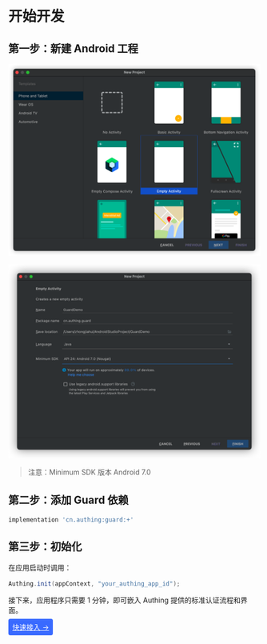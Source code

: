

# 开始开发

<LastUpdated/>

## 第一步：新建 Android 工程

![](./images/create_project1.png)

![image-20220327173229220](./images/create_project2.png)

> 注意：Minimum SDK 版本 Android 7.0



## 第二步：添加 Guard 依赖

```groovy
implementation 'cn.authing:guard:+'
```



## 第三步：初始化

在应用启动时调用：

```java
Authing.init(appContext, "your_authing_app_id");
```



接下来，应用程序只需要 1 分钟，即可嵌入 Authing 提供的标准认证流程和界面。



<span style="background-color: #396aff;a:link:color:#FFF;padding:8px;border-radius: 4px;"><a href="./quick.html" style="color:#FFF;">快速接入 →</a>
</span>

